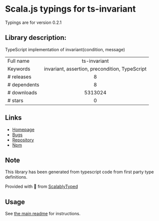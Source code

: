 
# Scala.js typings for ts-invariant

Typings are for version 0.2.1

## Library description:
TypeScript implementation of invariant(condition, message)

|                    |                 |
| ------------------ | :-------------: |
| Full name          | ts-invariant |
| Keywords           | invariant, assertion, precondition, TypeScript |
| # releases         | 8 |
| # dependents       | 8 |
| # downloads        | 5313024 |
| # stars            | 0 |

## Links
- [Homepage](https://github.com/apollographql/invariant-packages)
- [Bugs](https://github.com/apollographql/invariant-packages/issues)
- [Repository](https://github.com/apollographql/invariant-packages)
- [Npm](https://www.npmjs.com/package/ts-invariant)
    


## Note
This library has been generated from typescript code from first party type definitions.

Provided with :purple_heart: from [ScalablyTyped](https://github.com/oyvindberg/ScalablyTyped)

## Usage
See [the main readme](../../readme.md) for instructions.


